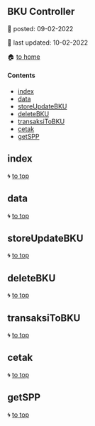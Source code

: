 ## BKU Controller

:date: posted\: 09-02-2022

:memo: last updated\: 10-02-2022

:house: [to home](https://github.com/ivan17051/blud/blob/master/README.md)

#### Contents

- [index](#index)
- [data](#data)
- [storeUpdateBKU](#storeupdatebku)
- [deleteBKU](#deletebku)
- [transaksiToBKU](#transaksitobku)
- [cetak](#cetak)
- [getSPP](#getspp)

## index

:cyclone: [to top](#contents)

## data

:cyclone: [to top](#contents)

## storeUpdateBKU

:cyclone: [to top](#contents)

## deleteBKU

:cyclone: [to top](#contents)

## transaksiToBKU

:cyclone: [to top](#contents)

## cetak

:cyclone: [to top](#contents)

## getSPP

:cyclone: [to top](#contents)
